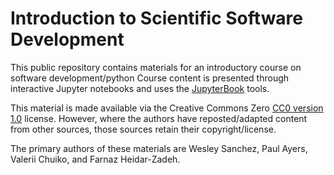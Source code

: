 # Introduction to Scientific Software Development

This public repository contains materials for an introductory course on software development/python
Course content is presented through interactive Jupyter notebooks and uses the [JupyterBook](https://jupyterbook.org/intro.html) tools.

This material is made available via the Creative Commons Zero [CC0 version 1.0](LICENSE) license. However, where the authors have reposted/adapted content from other sources, those sources retain their copyright/license.

The primary authors of these materials are Wesley Sanchez, Paul Ayers, Valerii Chuiko, and Farnaz Heidar-Zadeh.

